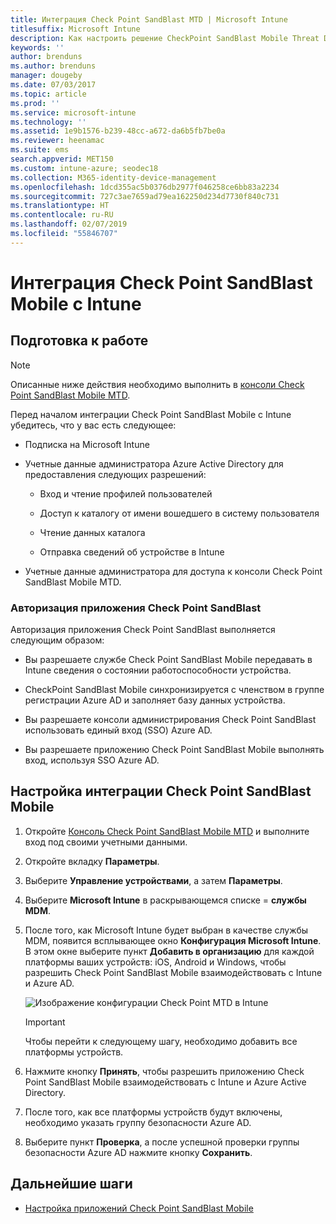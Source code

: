 ```yaml
---
title: Интеграция Check Point SandBlast MTD | Microsoft Intune
titlesuffix: Microsoft Intune
description: Как настроить решение CheckPoint SandBlast Mobile Threat Defense (MTD) в Intune для управления доступом к корпоративным ресурсам с мобильных устройств.
keywords: ''
author: brenduns
ms.author: brenduns
manager: dougeby
ms.date: 07/03/2017
ms.topic: article
ms.prod: ''
ms.service: microsoft-intune
ms.technology: ''
ms.assetid: 1e9b1576-b239-48cc-a672-da6b5fb7be0a
ms.reviewer: heenamac
ms.suite: ems
search.appverid: MET150
ms.custom: intune-azure; seodec18
ms.collection: M365-identity-device-management
ms.openlocfilehash: 1dcd355ac5b0376db2977f046258ce6bb83a2234
ms.sourcegitcommit: 727c3ae7659ad79ea162250d234d7730f840c731
ms.translationtype: HT
ms.contentlocale: ru-RU
ms.lasthandoff: 02/07/2019
ms.locfileid: "55846707"
---
```

# <a name="integrate-check-point-sandblast-mobile-with-intune"></a>Интеграция Check Point SandBlast Mobile с Intune

## <a name="before-you-begin"></a>Подготовка к работе

> [!NOTE] 
> Описанные ниже действия необходимо выполнить в [консоли Check Point SandBlast Mobile MTD](https://intune-4.eu1.locsec.net/).

Перед началом интеграции Check Point SandBlast Mobile с Intune убедитесь, что у вас есть следующее:

-   Подписка на Microsoft Intune

-   Учетные данные администратора Azure Active Directory для предоставления следующих разрешений:

    -   Вход и чтение профилей пользователей

    -   Доступ к каталогу от имени вошедшего в систему пользователя

    -   Чтение данных каталога

    -   Отправка сведений об устройстве в Intune

-   Учетные данные администратора для доступа к консоли Check Point SandBlast Mobile MTD.

### <a name="check-point-sandblast-app-authorization"></a>Авторизация приложения Check Point SandBlast

Авторизация приложения Check Point SandBlast выполняется следующим образом:

-   Вы разрешаете службе Check Point SandBlast Mobile передавать в Intune сведения о состоянии работоспособности устройства.

-   CheckPoint SandBlast Mobile синхронизируется с членством в группе регистрации Azure AD и заполняет базу данных устройства.

-   Вы разрешаете консоли администрирования Check Point SandBlast использовать единый вход (SSO) Azure AD.

-   Вы разрешаете приложению Check Point SandBlast Mobile выполнять вход, используя SSO Azure AD.

## <a name="to-set-up-check-point-sandblast-mobile-integration"></a>Настройка интеграции Check Point SandBlast Mobile

1.  Откройте [Консоль Check Point SandBlast Mobile MTD](https://intune-4.eu1.locsec.net/) и выполните вход под своими учетными данными.

2.  Откройте вкладку **Параметры**.

3.  Выберите **Управление устройствами**, а затем **Параметры**.

4.  Выберите **Microsoft Intune** в раскрывающемся списке = **службы MDM**.

5.  После того, как Microsoft Intune будет выбран в качестве службы MDM, появится всплывающее окно **Конфигурация Microsoft Intune**. В этом окне выберите пункт **Добавить в организацию** для каждой платформы ваших устройств: iOS, Android и Windows, чтобы разрешить Check Point SandBlast Mobile взаимодействовать с Intune и Azure AD.

    ![Изображение конфигурации Check Point MTD в Intune](./media/checkpoint-MTD-1.PNG)

    > [!IMPORTANT]
    > Чтобы перейти к следующему шагу, необходимо добавить все платформы устройств.

6.  Нажмите кнопку **Принять**, чтобы разрешить приложению Check Point SandBlast Mobile взаимодействовать с Intune и Azure Active Directory.

7.  После того, как все платформы устройств будут включены, необходимо указать группу безопасности Azure AD.

8.  Выберите пункт **Проверка**, а после успешной проверки группы безопасности Azure AD нажмите кнопку **Сохранить**.

## <a name="next-steps"></a>Дальнейшие шаги

- [Настройка приложений Check Point SandBlast Mobile](mtd-apps-ios-app-configuration-policy-add-assign.md)
